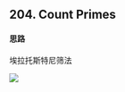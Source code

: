 ## 204. Count Primes



#### 思路

埃拉托斯特尼筛法

![](http://upload.wikimedia.org/wikipedia/commons/b/b9/Sieve_of_Eratosthenes_animation.gif)